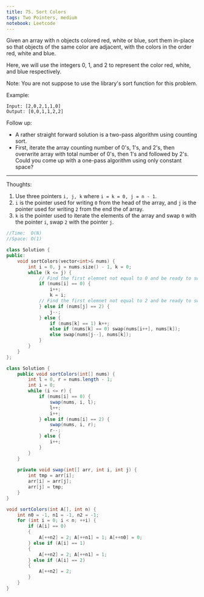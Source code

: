 ```yaml
---
title: 75. Sort Colors
tags: Two Pointers, medium
notebook: Leetcode
---
```


Given an array with n objects colored red, white or blue, sort them in-place so that objects of the same color are adjacent, with the colors in the order red, white and blue.

Here, we will use the integers 0, 1, and 2 to represent the color red, white, and blue respectively.

Note: You are not suppose to use the library's sort function for this problem.

Example:
```
Input: [2,0,2,1,1,0]
Output: [0,0,1,1,2,2]
```
Follow up:

- A rather straight forward solution is a two-pass algorithm using counting sort.
- First, iterate the array counting number of 0's, 1's, and 2's, then overwrite array with total number of 0's, then 1's and followed by 2's.
Could you come up with a one-pass algorithm using only constant space?

----------
Thoughts:
1. Use three pointers `i, j, k` where `i = k = 0, j = n - 1`.
2. `i` is the pointer used for writing `0` from the head of the array, and `j` is the pointer used for writing `2` from the end the of array.
3. `k` is the pointer used to iterate the elements of the array and swap `0` with the pointer `i`, swap `2` with the pointer `j`.

```c++
//Time:  O(N)
//Space: O(1)

class Solution {
public:
    void sortColors(vector<int>& nums) {
        int i = 0, j = nums.size() - 1, k = 0;
        while (k <= j) {
            // Find the first elemnet not equal to 0 and be ready to swap with 0
            if (nums[i] == 0) {
                i++;
                k = i;
            // Find the first elemnet not equal to 2 and be ready to swap with 0
            } else if (nums[j] == 2) { 
                j--;
            } else {
                if (nums[k] == 1) k++;
                else if (nums[k] == 0) swap(nums[i++], nums[k]);
                else swap(nums[j--], nums[k]);
            }
        }
    }
};
```

```Java
class Solution {
    public void sortColors(int[] nums) {
        int l = 0, r = nums.length - 1;
        int i = 0;
        while (i <= r) {
            if (nums[i] == 0) {
                swap(nums, i, l);
                l++;
                i++;
            } else if (nums[i] == 2) {
                swap(nums, i, r);
                r--;
            } else {
                i++;
            }
        }
    }
    
    private void swap(int[] arr, int i, int j) {
        int tmp = arr[i];
        arr[i] = arr[j];
        arr[j] = tmp;
    }
}
```

```Java
void sortColors(int A[], int n) {
    int n0 = -1, n1 = -1, n2 = -1;
    for (int i = 0; i < n; ++i) {
        if (A[i] == 0) 
        {
            A[++n2] = 2; A[++n1] = 1; A[++n0] = 0;
        } else if (A[i] == 1) 
        {
            A[++n2] = 2; A[++n1] = 1;
        } else if (A[i] == 2) 
        {
            A[++n2] = 2;
        }
    }
}
```